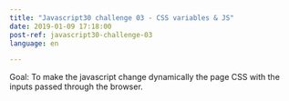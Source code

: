 ```yaml
---
title: "Javascript30 challenge 03 - CSS variables & JS"
date: 2019-01-09 17:18:00
post-ref: javascript30-challenge-03
language: en

---
```

Goal: To make the javascript change dynamically the page CSS with the inputs passed through the browser.
